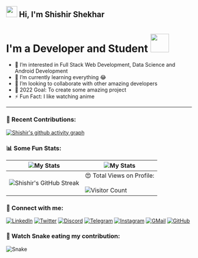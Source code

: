 ## <img src="https://raw.githubusercontent.com/MartinHeinz/MartinHeinz/master/wave.gif" width="30px"> Hi, I'm Shishir Shekhar

# I'm a Developer and Student <img src="https://media.giphy.com/media/M9gbBd9nbDrOTu1Mqx/giphy.gif" width="50">

- 👀 I’m interested in Full Stack Web Development, Data Science and Android Development
- 🌱 I’m currently learning everything 😂
- 💞️ I’m looking to collaborate with other amazing developers
- 🥅 2022 Goal: To create some amazing project
- ⚡ Fun Fact: I like watching anime

---

### 🧾 Recent Contributions:
[![Shishir's github activity graph](https://activity-graph.herokuapp.com/graph?username=ShishirShekhar&theme=react-dark)](https://github.com/ShishirShekhar/)

### 📊 Some Fun Stats:
| ![My Stats](https://github-readme-stats.vercel.app/api?username=ShishirShekhar&theme=midnight-purple) | ![My Stats](https://github-readme-stats.vercel.app/api/top-langs/?username=ShishirShekhar&theme=midnight-purple) |
| --- | --- |
| ![Shishir's GitHub Streak](https://github-readme-streak-stats.herokuapp.com/?user=ShishirShekhar&theme=vision-friendly-dark) | 😍 Total Views on Profile:<br><br> ![Visitor Count](https://profile-counter.glitch.me/ShishirShekhar/count.svg) |


### 🤝 Connect with me:

[![LinkedIn](https://img.shields.io/badge/LinkedIn-0077B5?style=for-the-badge&logo=linkedin&logoColor=white)](https://www.linkedin.com/in/shishir-shekhar/)
[![Twitter](https://img.shields.io/badge/Twitter-1DA1F2?style=for-the-badge&logo=twitter&logoColor=white)](https://twitter.com/ShishirShekha12)
[![Discord](https://img.shields.io/badge/Discord-7289DA?style=for-the-badge&logo=discord&logoColor=white)](https://discordapp.com/users/740247432943894599)
[![Telegram](https://img.shields.io/badge/Telegram-2CA5E0?style=for-the-badge&logo=telegram&logoColor=white)](https://t.me/Shishir_Shekhar)
[![Instagram](https://img.shields.io/badge/Instagram-E4405F?style=for-the-badge&logo=instagram&logoColor=white)](https://www.instagram.com/shishirshekharpathak/)
[![GMail](https://img.shields.io/badge/Gmail-D14836?style=for-the-badge&logo=gmail&logoColor=white)](mailto:sspdav02@gmail.com)
[![GitHub](https://img.shields.io/badge/GitHub-100000?style=for-the-badge&logo=github&logoColor=white)](https://github.com/ShishirShekhar)


### 🐍 Watch Snake eating my contribution:
![Snake](https://github.com/ShishirShekhar/ShishirShekhar/blob/output/github-contribution-grid-snake.svg)
